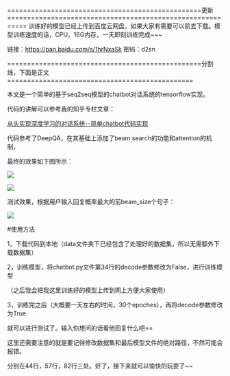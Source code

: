 =================================================更新===========================================================
训练好的模型已经上传到百度云网盘，如果大家有需要可以前去下载。模型训练速度的话，CPU，16G内存，一天即刻训练完成~~~

链接：https://pan.baidu.com/s/1hrNxaSk 密码：d2sn

=================================================分割线，下面是正文===============================================

本文是一个简单的基于seq2seq模型的chatbot对话系统的tensorflow实现。

代码的讲解可以参考我的知乎专栏文章：

[从头实现深度学习的对话系统--简单chatbot代码实现](https://zhuanlan.zhihu.com/p/32455898)

代码参考了DeepQA，在其基础上添加了beam search的功能和attention的机制，

最终的效果如下图所示：

![](https://i.imgur.com/pN7AfAB.png)

![](https://i.imgur.com/RnvBDwO.png)

测试效果，根据用户输入回复概率最大的前beam_size个句子：

![](https://i.imgur.com/EdsQ5FE.png)

#使用方法

1，下载代码到本地（data文件夹下已经包含了处理好的数据集，所以无需额外下载数据集）

2，训练模型，将chatbot.py文件第34行的decode参数修改为False，进行训练模型

（之后我会把我这里训练好的模型上传到网上方便大家使用）

3，训练完之后（大概要一天左右的时间，30个epoches），再将decode参数修改为True

就可以进行测试了。输入你想问的话看他回复什么吧==

这里还需要注意的就是要记得修改数据集和最后模型文件的绝对路径，不然可能会报错。

分别在44行，57行，82行三处。好了，接下来就可以愉快的玩耍了~~

